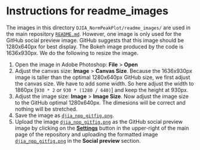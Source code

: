 # Instructions for readme_images
The images in this directory `DJIA_NormPeakPlot/readme_images/` are used in the main repository [`README.md`](README.md). However, one image is only used for the GitHub social preview image. GitHub suggests that this image should be 1280x640px for best display. The Bokeh image produced by the code is 1636x930px. We do the following to resize the image.

1. Open the image in Adobe Photoshop: **File** > **Open**
2. Adjust the canvas size: **Image** > **Canvas Size**. Because the 1636x930px image is taller than the optimal 1280x640px GitHub size, we first adjust the canvas size. We have to add some width. So here adjust the width to 1860px [`930 * 2` or `930 * (1280 / 640)`] and keep the height at 930px.
3. Adjust the image size: **Image** > **Image Size**. Now adjust the image size to the GitHub optimal 1280x640px. The dimesions will be correct and nothing will be stretched.
4. Save the image as [`djia_npp_gitfig.png`](readme_images/djia_npp_gitfig.png).
5. Upload the image [`djia_npp_gitfig.png`](readme_images/djia_npp_gitfig.png) as the GitHub social preview image by clicking on the [**Settings**](https://github.com/OpenSourceEcon/DJIA_NormPeakPlot/settings) button in the upper-right of the main page of the repository and uploading the formatted image [`djia_npp_gitfig.png`](readme_images/djia_npp_gitfig.png) in the **Social preview** section.
